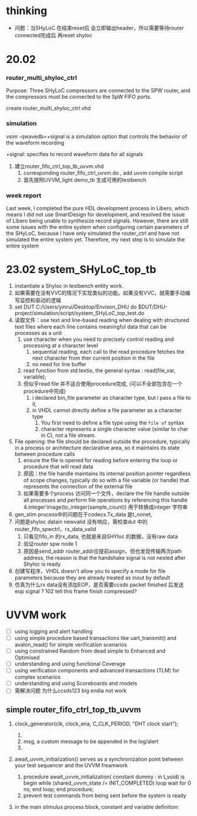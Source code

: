 # thinking

* 问题：当SHyLoC 在结束reset后 会立即输出header，所以需要等待router connected完成后 再reset shyloc

# 20.02

### router_multi_shyloc_ctrl

Purpose: Three SHyLoC compressors are connected to the SPW router, and the compressors must be connected to the SpW FIFO ports.

create router_multi_shyloc_ctrl.vhd

### simulation

vsim -qwavedb=+signal is a simulation option that controls the behavior of the waveform recording

+signal: specifies to record waveform data for all signals

1. 建立router_fifo_ctrl_top_tb_uvvm.vhd
   1. corresponding router_fifo_ctrl_uvvm.do , add uvvm compile script
   2. 首先按照UVVM_light demo_tb 生成可用的testbench

### week report

Last week, I completed the pure HDL development process in Libero, which means I did not use SmartDesign for development, and resolved the issue of Libero being unable to synthesize record signals. However, there are still some issues with the entire system when configuring certain parameters of the SHyLoC, because I have only simulated the router\_ctrl and have not simulated the entire system yet. Therefore, my next step is to simulate the entire system

# 23.02 system_SHyLoC_top_tb

1. instantiate a Shyloc in testbench entity work.
2. 如果需要在没有VVC的情况下实现类似的功能。如果没有VVC，就需要手动编写监控和驱动的逻辑
3. set DUT C:/Users/yinrui/Desktop/Envison_DHU
   do $DUT/DHU-project/simulation/script/system_SHyLoC_top_test.do
4. 读取文件：use text and line-based reading when dealing with structured text files where each line contains meaningful data that can be processes as a unit
   1. use character when you need to precisely control reading and processing at a character level
      1. sequential reading, each call to the read procedure fetches the next character from ther current position in the file
      2. no need for line buffer
   2. read function from std.textio, the general syntax : read(file_var, variable);
   3. 但似乎read file 并不适合使用procedure完成, (可以不全部包含在一个procedure中完成)
      1. i declared bin_file parameter as character type, but i pass a file to it,
      2. in VHDL cannot directly define a file parameter as a character type
         1. You first need to define a file type using the `file of` syntax
         2. character represents a single character value (similar to char in C), not a file stream.
5. File opening: the file should be declared outside the procedure, typically in a process or architecture declarative area, so it maintains its state between procedure calls
   1. ensure the file is opened for reading before entering the loop or procedure that will read data
   2. 原因：the file handle maintains its internal position pointer regardless of  scope changes, typically do so with a file variable (or handle) that represents the connection of the external file
   3. 如果需要多个process 访问同一个文件，declare the file handle outside all processes and perform file operations by referencing this handle
      4.integer'image(to_integer(sample_count)) 用于转换成integer 字符串
6. gen_stim process中的问题在于codecs.Tx_data 是t_nonet,
7. 问题是shyloc datain newvalid 没有响应，需检查dut 中的router_fifo_spwctrl，rx_data_valid
   1. 只看见fifo_in 的rx_data, 也就是来自SHYloc 的数据，没有raw data
   2. 验证router spw node 1
   3. 原因是send_addr router_addr应提前assign，但也发现传输两次path address, the reason is that the handshake signal is not nested after Shyloc is ready
8. 创建写程序，VHDL doesn't allow you to specify a mode for file parameters because they are already treated as inout by default
9. 仿真为什么rx data没有添加EOP，是否需要ccsds packet finished 后发送 eop signal ? 102 tell this frame finish compressed?

# UVVM work

* [ ]  using logging and alert handling
* [ ]  using simple procedure based transactions like uart_transmit() and avalon_read() for simple verification scenarios
* [ ]  using constrained Random from dead simple to Enhanced and Optimised
* [ ]  understanding and using functional Coverage
* [ ]  using verification components and advanced transactions (TLM) for complex scenarios
* [ ]  understanding and using Scoreboards and models
* [ ]  需解决问题 为什么ccsds123 big endia  not work

## simple router_fifo_ctrl_top_tb_uvvm

1. clock_generator(clk, clock_ena, C_CLK_PERIOD, "DHT clock start");

   1.
   2. msg, a custom message to be appended in the log/alert
   3.
2. await\_uvvm\_initialization() serves as a synchronization point between your test sequencer and the UVVM freamwork

   1. procedure await_uvvm_initialization(
      constant dummy : in t_void) is
      begin
      while (shared_uvvm_state /= INIT_COMPLETED) loop
      wait for 0 ns;
      end loop;
      end procedure;
   2. prevent test commands from being sent before the system is ready
3. in the main stimulus process block, constant and variable definition:
